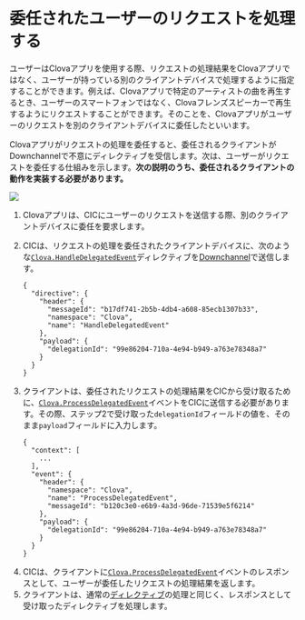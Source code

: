 # 委任されたユーザーのリクエストを処理する

ユーザーはClovaアプリを使用する際、リクエストの処理結果をClovaアプリではなく、ユーザーが持っている別のクライアントデバイスで処理するように指定することができます。例えば、Clovaアプリで特定のアーティストの曲を再生するとき、ユーザーのスマートフォンではなく、Clovaフレンズスピーカーで再生するようにリクエストすることができます。そのことを、Clovaアプリがユーザーのリクエストを別のクライアントデバイスに委任したといいます。

Clovaアプリがリクエストの処理を委任すると、委任されるクライアントがDownchannelで不意にディレクティブを受信します。次は、ユーザーがリクエストを委任する仕組みを示します。**次の説明のうち、委任されるクライアントの動作を実装する必要があります。**

![](/Develop/Assets/Images/CIC_Handle_Event_Delegation.svg)

<ol>
  <li>Clovaアプリは、CICにユーザーのリクエストを送信する際、別のクライアントデバイスに委任を要求します。</li>
  <li>
    <p>CICは、リクエストの処理を委任されたクライアントデバイスに、次のような<a href="/Develop/References/CICInterface/Clova.md#HandleDelegatedEvent"><code>Clova.HandleDelegatedEvent</code></a>ディレクティブを<a href="/Develop/Guides/Interact_with_CIC.md#CreateConnection">Downchannel</a>で送信します。<p>
    <pre><code>{
  "directive": {
    "header": {
      "messageId": "b17df741-2b5b-4db4-a608-85ecb1307b33",
      "namespace": "Clova",
      "name": "HandleDelegatedEvent"
    },
    "payload": {
      "delegationId": "99e86204-710a-4e94-b949-a763e78348a7"
    }
  }
}</code></pre>
  </li>
  <li>
    <p>クライアントは、委任されたリクエストの処理結果をCICから受け取るために、<a href="/Develop/References/CICInterface/Clova.md#ProcessDelegatedEvent"><code>Clova.ProcessDelegatedEvent</code></a>イベントをCICに送信する必要があります。その際、ステップ2で受け取った<code>delegationId</code>フィールドの値を、そのまま<code>payload</code>フィールドに入力します。</p>
    <pre><code>{
  "context": [
    ...
  ],
  "event": {
    "header": {
      "namespace": "Clova",
      "name": "ProcessDelegatedEvent",
      "messageId": "b120c3e0-e6b9-4a3d-96de-71539e5f6214"
    },
    "payload": {
      "delegationId": "99e86204-710a-4e94-b949-a763e78348a7"
    }
  }
}</code></pre>
  </li>
  <li>CICは、クライアントに<a href="/Develop/References/CICInterface/Clova.md#ProcessDelegatedEvent"><code>Clova.ProcessDelegatedEvent</code></a>イベントのレスポンスとして、ユーザーが委任したリクエストの処理結果を返します。</li>
  <li>クライアントは、通常の<a href="/Develop/Guides/Interact_with_CIC.md#HandleDirective">ディレクティブ</a>の処理と同じく、レスポンスとして受け取ったディレクティブを処理します。</li>
</ol>
